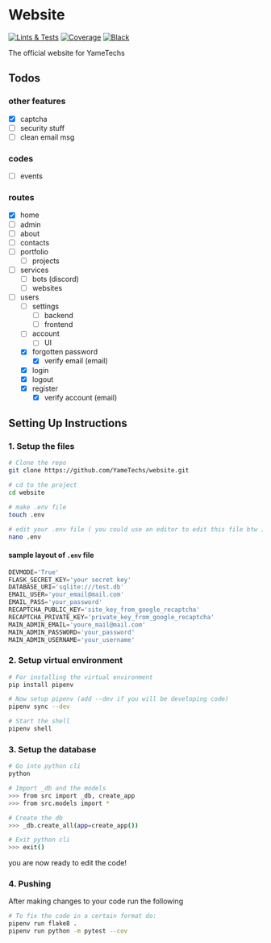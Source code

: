 # Website

[![Lints & Tests][lint_n_test.img]][lint_n_test.action]
[![Coverage][coverage.img]][coverage.coveralls]
[![Black][black.img]][black.github]

[lint_n_test.img]: https://github.com/YameTechs/website/actions/workflows/lint_n_test.yml/badge.svg
[lint_n_test.action]: https://github.com/YameTechs/website/actions?query=workflow%3A%22Lint+%26+Test%22+branch%3Amain++

[coverage.img]: https://coveralls.io/repos/github/YameTechs/website/badge.svg
[coverage.coveralls]: https://coveralls.io/github/YameTechs/website

[black.img]: https://img.shields.io/badge/code%20style-black-000000.svg
[black.github]: https://github.com/psf/black

The official website for YameTechs

## Todos

### other features

- [x] captcha
- [ ] security stuff
- [ ] clean email msg

### codes

- [ ] events

### routes

- [x] home
- [ ] admin
- [ ] about
- [ ] contacts
- [ ] portfolio
  - [ ] projects
- [ ] services
  - [ ] bots (discord)
  - [ ] websites
- [ ] users
  - [ ] settings
    - [ ] backend
    - [ ] frontend
  - [ ] account
    - [ ] UI
  - [x] forgotten password
    - [x] verify email (email)
  - [x] login
  - [x] logout
  - [x] register
    - [x] verify account (email)

## Setting Up Instructions

### 1. Setup the files

```bash
# Clone the repo
git clone https://github.com/YameTechs/website.git

# cd to the project
cd website

# make .env file
touch .env

# edit your .env file ( you could use an editor to edit this file btw )
nano .env
```

#### sample layout of `.env` file

```python
DEVMODE='True'
FLASK_SECRET_KEY='your secret key'
DATABASE_URI='sqlite:///test.db'
EMAIL_USER='your_email@mail.com'
EMAIL_PASS='your_password'
RECAPTCHA_PUBLIC_KEY='site_key_from_google_recaptcha'
RECAPTCHA_PRIVATE_KEY='private_key_from_google_recaptcha'
MAIN_ADMIN_EMAIL='youre_mail@mail.com'
MAIN_ADMIN_PASSWORD='your_password'
MAIN_ADMIN_USERNAME='your_username'
```

### 2. Setup virtual environment

```bash
# For installing the virtual environment
pip install pipenv

# Now setup pipenv (add --dev if you will be developing code)
pipenv sync --dev

# Start the shell
pipenv shell
```

### 3. Setup the database

```bash
# Go into python cli
python

# Import _db and the models
>>> from src import _db, create_app
>>> from src.models import *

# Create the db
>>> _db.create_all(app=create_app())

# Exit python cli
>>> exit()
```

you are now ready to edit the code!

### 4. Pushing

After making changes to your code run the following

```bash
# To fix the code in a certain format do:
pipenv run flake8 .
pipenv run python -m pytest --cov
```
